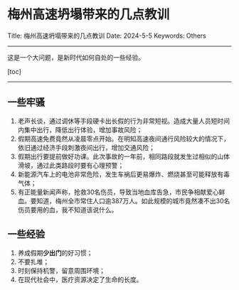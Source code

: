 # 梅州高速坍塌带来的几点教训

Title: 梅州高速坍塌带来的几点教训
Date: 2024-5-5
Keywords: Others

---

这是一个大问题，是新时代如何自处的一些经验。

[toc]

---

## 一些牢骚

1. 老声长谈，通过调休等手段硬卡出长假的行为非常短视。造成大量人员短时间内集中出行，降低出行体验，增加事故风险；
2. 假期高速免费竟然从凌晨零点开始。在明知高速夜间通行风险较大的情况下，依旧通过经济手段刺激夜间出行，增加交通风险；
3. 假期出行要提前做好功课。此次事故的一年前，相同路段就发生过相似的山体滑坡，通过此类路段时要有心理预警；
4. 新能源汽车上的电池非常危险，发生车祸后更易爆炸、燃烧甚至可能释放有毒气体；
5. 有正能量新闻声称，抢救30名伤员，导致当地血库告急，市民争相献爱心鲜血。要知道，梅州全市常住人口逾387万人。如此规模的城市竟然凑不出30名伤员要用的血，我不知道该说什么。

## 一些经验

1. 养成假期**少出门**的好习惯；
2. 不要扎堆；
3. 时刻保持机警，留意周围环境；
4. 在现代社会中，医疗资源决定了生命的长度。
